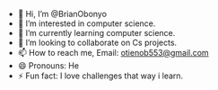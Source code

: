 - 👋 Hi, I’m @BrianObonyo
- 👀 I’m interested in computer science.
- 🌱 I’m currently learning computer science.
- 💞️ I’m looking to collaborate on Cs projects.
- 📫 How to reach me, Email: otienob553@gmail.com
- 😄 Pronouns: He
- ⚡ Fun fact: I love challenges that way i learn.

<!---
BrianObonyo/BrianObonyo is a ✨ special ✨ repository because its `README.md` (this file) appears on your GitHub profile.
You can click the Preview link to take a look at your changes.
--->
